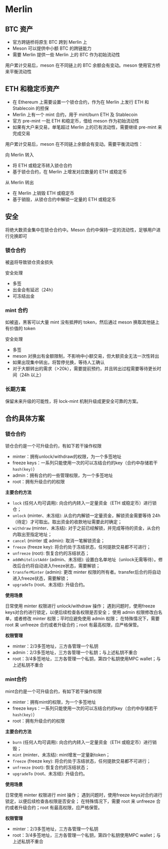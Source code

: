 # Merlin

## BTC 资产

- 官方跨链桥将原生 BTC 跨到 Merlin 上
- Meson 可以提供中小额 BTC 的跨链能力
- 需要 Merlin 提供一些 Merlin 上的 BTC 作为初始流动性

用户累计交易后，meson 在不同链上的 BTC 余额会有变动。meson 使用官方桥来平衡流动性


## ETH 和稳定币资产

- 在 Ethereum 上需要设置一个锁仓合约，作为在 Merlin 上发行 ETH 和 Stablecoin 的担保
- Merlin 上有一个 mint 合约，用于 mint/burn ETH 及 Stablecoin
- 官方 pre-mint 一批 ETH 和稳定币，借给 meson 作为初始流动性
- 如果有大户来交易，单笔超过 Merlin 上的已有流动性，需要继续 pre-mint 来完成交易

用户累计交易后，meson 在不同链上余额会有变动。需要平衡流动性：

向 Merlin 转入
- 将 ETH 或稳定币转入锁仓合约
- 基于锁仓合约，在 Merlin 上增发对应数量的 ETH 或稳定币

从 Merlin 转出
- 在 Merlin 上销毁 ETH 或稳定币
- 基于销毁，从锁仓合约中解锁一定量的 ETH 或稳定币

## 安全

将绝大数资金集中在锁仓合约中。Meson 合约中保持一定的流动性，足够用户进行兑换即可

### 锁仓合约

被盗将导致锁仓资金损失

安全处理
- 多签
- 出金会有延迟（24h）
- 可冻结出金

### mint 合约

如被盗，黑客可以大量 mint 没有抵押的 token，然后通过 meson 换取其他链上有价值的 token

安全处理
- 多签
- meson 对换出有金额限制，不影响中小额交易，但大额资金无法一次性转出
- 如果出现集中转出，将暂停兑换，等待人工确认
- 对于大额转出的需求（>20k），需要提前预约，并且转出过程需要等待更长时间（24h 以上）

### 长期方案

保留未来升级的可能性，将 lock-mint 机制升级成更安全可靠的方案。


## 合约具体方案

### 锁仓合约

锁仓合约是一个可升级合约，有如下若干操作权限

- minter：拥有unlock/withdraw的权限，为一个多签地址
- freeze keys：一系列只能使用一次的可以冻结合约的key（合约中存储若干 `hash(key)`）
- admin：拥有合约的一些管理权限，为一个多签地址
- root：拥有升级合约的权限

**主要合约方法**

- `lock` (任何人均可调用): 向合约内转入一定量资金（ETH 或稳定币）进行锁仓；
- `unlock` (minter、未冻结): 从合约内解锁一定量资金，解锁资金需要等待 24h（待定）才可取出。取出资金的收款地址需要此时确定；
- `withdraw` (minter、未冻结): 对于之前已经解锁，并完成等待的资金，从合约内取出至指定地址；
- `cancel` (minter 或 admin): 取消一笔解锁资金；
- `freeze` (freeze key): 将合约处于冻结状态，任何提款交易都不可进行；
- `unfreeze` (root): 恢复合约的冻结状态；
- `addWhitelistAddr` (admin、未冻结): 设置白名单地址（unlock无需等待）。修改后合约将自动进入freeze状态，需要解锁；
- `transferMinter` (admin): 更改 minter 权限的所有者。transfer后合约将自动进入freeze状态，需要解锁；
- `upgradeTo` (root、未冻结): 升级合约。

**使用场景**

日常使用 minter 权限进行 unlock/withdraw 操作；
遇到问题时，使用freeze keys对合约进行锁定，以便后续检查各权限是否安全；
使用 admin 权限修改白名单，或者修改 minter 权限；平时应避免使用 admin 权限；
在特殊情况下，需要 root 来 unfreeze 合约或者升级合约；root 有最高权限，应严格保管。

**权限管理**

- minter：2/3多签地址，三方各管理一个私钥
- admin：2/3多签地址，三方各管理一个私钥；与上述私钥不重合
- root：3/4多签地址，三方各管理一个私钥，第四个私钥使用MPC wallet；与上述私钥不重合

### mint合约

mint合约是一个可升级合约，有如下若干操作权限

- minter：拥有mint的权限，为一个多签地址
- freeze keys：一系列只能使用一次的可以冻结合约的key（合约中存储若干 `hash(key)`）
- root：拥有升级合约的权限

**主要合约方法**

- `burn` (任何人均可调用): 向合约内转入一定量资金（ETH 或稳定币）进行销毁；
- `mint` (minter、未冻结): mint增发一定量新token；
- `freeze` (freeze key): 将合约处于冻结状态，任何提款交易都不可进行；
- `unfreeze` (root): 恢复合约的冻结状态；
- `upgradeTo` (root、未冻结): 升级合约。

**使用场景**

日常使用 minter 权限进行 mint 操作；
遇到问题时，使用freeze keys对合约进行锁定，以便后续检查各权限是否安全；
在特殊情况下，需要 root 来 unfreeze 合约或者升级合约；root 有最高权限，应严格保管。

**权限管理**

- minter：2/3多签地址，三方各管理一个私钥
- root：3/4多签地址，三方各管理一个私钥，第四个私钥使用MPC wallet；与上述私钥不重合
